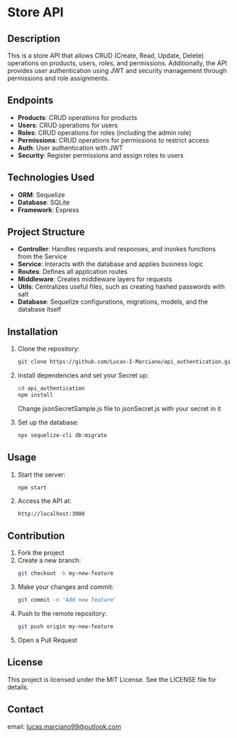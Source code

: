 # Store API

## Description
This is a store API that allows CRUD (Create, Read, Update, Delete) operations on products, users, roles, and permissions. Additionally, the API provides user authentication using JWT and security management through permissions and role assignments.

## Endpoints
- **Products**: CRUD operations for products
- **Users**: CRUD operations for users
- **Roles**: CRUD operations for roles (including the admin role)
- **Permissions**: CRUD operations for permissions to restrict access
- **Auth**: User authentication with JWT
- **Security**: Register permissions and assign roles to users

## Technologies Used
- **ORM**: Sequelize
- **Database**: SQLite
- **Framework**: Express

## Project Structure
- **Controller**: Handles requests and responses, and invokes functions from the Service
- **Service**: Interacts with the database and applies business logic
- **Routes**: Defines all application routes
- **Middleware**: Creates middleware layers for requests
- **Utils**: Centralizes useful files, such as creating hashed passwords with salt
- **Database**: Sequelize configurations, migrations, models, and the database itself

## Installation
1. Clone the repository:
   ```bash
   git clone https://github.com/Lucas-I-Marciano/api_authentication.git
   ```
2. Install dependencies and set your Secret up:
   ```bash
   cd api_authentication
   npm install
   ```
   Change jsonSecretSample.js file to jsonSecret.js with your secret in it
   
4. Set up the database:
   ```bash
   npx sequelize-cli db:migrate
   ```

## Usage
1. Start the server:
   ```bash
   npm start
   ```
2. Access the API at:
   ```
   http://localhost:3000
   ```

## Contribution
1. Fork the project
2. Create a new branch:
   ```bash
   git checkout -b my-new-feature
   ```
3. Make your changes and commit:
   ```bash
   git commit -m 'Add new feature'
   ```
4. Push to the remote repository:
   ```bash
   git push origin my-new-feature
   ```
5. Open a Pull Request

## License
This project is licensed under the MIT License. See the LICENSE file for details.

## Contact
email: lucas.marciano99@outlook.com
